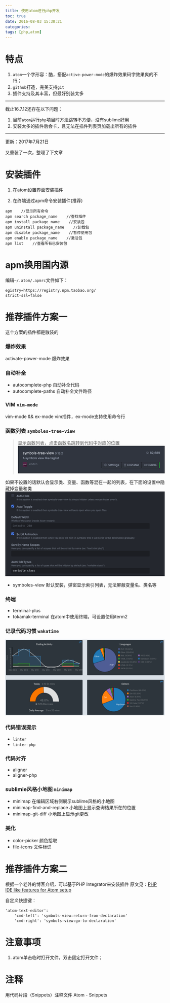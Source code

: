 ```yaml
---
title: 使用atom进行php开发
toc: true
date: 2016-08-03 15:30:21
categories:
tags: [php,atom]
---
```


# 特点

1. `atom`一个字形容：酷，搭配`active-power-mode`的爆炸效果码字效果爽的不行；
2. `github`打造，完美支持`git`
3. 插件支持及其丰富，但最好别装太多

---
截止16.7.12还存在以下问题：

1. ~~目前`atom`运行`php`项目时方法跳转不方便，没有sublime好用~~
2. 安装太多的插件后会卡，且无法在插件列表页加载出所有的插件

---
更新：2017年7月21日

又重装了一次，整理了下文章

<!--more-->

# 安装插件
1. 在atom设置界面安装插件

2. 在终端通过apm命令安装插件(推荐)

``` shell
apm    //显示所有命令
apm search package_name    //查找插件
apm install package_name    //安装包
apm uninstall package_name    //卸载包
apm disable package_name    //暂停使用包
apm enable package_name    //激活包
apm list    //查看所有已安装包
```

# apm换用国内源
编辑`~/.atom/.apmrc`文件如下：

```
egistry=https://registry.npm.taobao.org/
strict-ssl=false
```

# 推荐插件方案一

这个方案的插件都是散装的

### 爆炸效果
 activate-power-mode    爆炸效果

### 自动补全
- autocomplete-php    自动补全代码
- autocomplete-paths    自动补全文件路径

### VIM `vim-mode`
 vim-mode && ex-mode    vim插件，ex-mode支持使用命令行

###  函数列表 `symboles-tree-view`
>显示函数列表，点击函数名跳转到代码中对应的位置
![20170328149068391168710.png](build-php-develop-environment-in-atom/20170328149068391168710.png)

如果不设置的话默认会显示类、变量、函数等混在一起的列表，在下面的设置中隐藏掉变量和类
![20170328149068397978835.png](build-php-develop-environment-in-atom/20170328149068397978835.png)


- symboles-view 默认安装，弹窗显示索引列表，无法屏蔽变量名、类名等

###  终端
- terminal-plus
- tokamak-terminal    在atom中使用终端，可设置使用iterm2

### 记录代码习惯  `wakatime`
![20170328149068416318820.png](build-php-develop-environment-in-atom/20170328149068416318820.png)

### 代码错误提示
- `linter`
- `linter-php`

### 代码对齐
- aligner
- aligner-php

### sublimie风格小地图  `minimap`
- minimap    在编辑区域右侧展示sublime风格的小地图
- minimap-find-and-replace 小地图上显示查询结果所在的位置
- minimap-git-diff 小地图上显示git更改

### 美化
- color-picker    颜色拾取
- file-icons    文件标识




# 推荐插件方案二
根据一个老外的博客介绍，可以基于PHP Integrator来安装插件
原文见：[PHP IDE like features for Atom setup](https://medium.com/oneshoe/php-ide-like-features-for-atom-setup-faa0ec2264d6)




 自定义快捷键：

```
'atom-text-editor':
    'cmd-left': 'symbols-view:return-from-declaration'
    'cmd-right': 'symbols-view:go-to-declaration'
```

# 注意事项
1. atom单击临时打开文件，双击固定打开文件；

# 注释
用代码片段（Snippets）注释文件
Atom - Snippets



